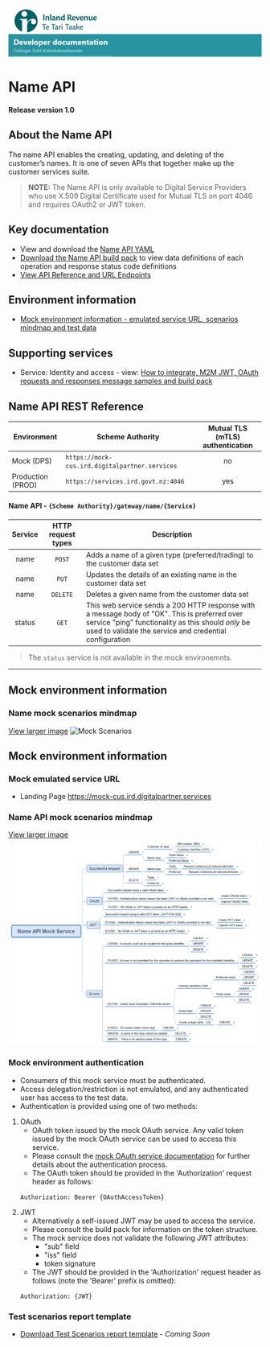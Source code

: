
![IRD logo](../../Images/IRlogo.gif)
![Software Dev](../../Images/SoftwareDev.png)

# Name API 

#### Release version 1.0 

## About the Name API

The name API enables the creating, updating, and deleting of the customer’s names. It is one of seven APIs that together make up the customer services suite. 

>**NOTE:** The Name API is only available to Digital Service Providers who use X.509 Digital Certificate used for Mutual TLS on port 4046 and requires OAuth2 or JWT token.

## Key documentation

* View and download the [Name API YAML](Name%202020-09-30.yaml)
* [Download the Name API build pack](Build%20pack%20-%20Name%20API.pdf) to view data definitions of each operation and response status code definitions
* [View API Reference and URL Endpoints](#Name-API-REST-Reference)	

## Environment information

* [Mock environment information - emulated service URL, scenarios mindmap and test data](#mock-environment-information)

## Supporting services
* Service: Identity and access - view: [How to integrate, M2M JWT, OAuth requests and responses message samples and build pack](https://github.com/InlandRevenue/Gateway_Services-Access/tree/master/Identity%20and%20Access)

<a name="Name-API-REST-Reference"></a>
## Name API REST Reference

| Environment | Scheme Authority | Mutual TLS (mTLS) authentication |
| --- | --- | :---: |
| Mock (DPS)| `https://mock-cus.ird.digitalpartner.services`| no |
| Production (PROD) | `https://services.ird.govt.nz:4046`| yes |

#### Name API - `{Scheme Authority}/gateway/name/{Service}`
| Service | HTTP request types | Description | 
| :--: | :--: | -- |
| name | `POST` | Adds a name of a given type (preferred/trading) to the customer data set |
| name | `PUT` | Updates the details of an existing name in the customer data set |
| name | `DELETE` | Deletes a given name from the customer data set |
| status | `GET` | This web service sends a 200 HTTP response with a message body of "OK". This is preferred over service "ping" functionality as this should *only* be used to validate the service and credential configuration | 

> The `status` service is not available in the mock environemnts. 

---

<a name="mock-environment-information"></a>
## Mock environment information

### Name mock scenarios mindmap

[View larger image](images/Name%20API%20Emulator%20Mindmap.png)
![Mock Scenarios](images/Name%20API%20Emulator%20Mindmap.png)

<a name="mock-environment-information"></a>
## Mock environment information

### Mock emulated service URL
* Landing Page https://mock-cus.ird.digitalpartner.services 

### Name API mock scenarios mindmap

[View larger image](../images/Name%20API%20Mock%20Service.png)
![Mock Scenarios](../images/Name%20API%20Mock%20Service.png)

### Mock environment authentication
* Consumers of this mock service must be authenticated.
* Access delegation/restriction is not emulated, and any authenticated user has access to the test data.
* Authentication is provided using one of two methods:
 1. OAuth
	* OAuth token issued by the mock OAuth service. Any valid token issued by the mock OAuth service can be used to access this service.
	* Please consult the [mock OAuth service documentation](https://mock-oauth.ird.digitalpartner.services/) for further details about the authentication process.
	* The OAuth token should be provided in the 'Authorization' request header as follows:
	```
	Authorization: Bearer {OAuthAccessToken}
	```
 2. JWT
	* Alternatively a self-issued JWT may be used to access the service.
	* Please consult the build pack for information on the token structure.
	* The mock service does not validate the following JWT attributes:
		* "sub" field
		* "iss" field
		* token signature
	* The JWT should be provided in the 'Authorization' request header as follows (note the 'Bearer' prefix is omitted):
	```
	Authorization: {JWT}
	```


### Test scenarios report template

* [Download Test Scenarios report template](Name%20API-%20Test%20Report%20Template.docx) - *Coming Soon*

